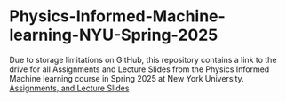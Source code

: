 # Physics-Informed-Machine-learning-NYU-Spring-2025
Due to storage limitations on GitHub, this repository contains a link to the drive for all Assignments and Lecture Slides from the Physics Informed Machine learning course in Spring 2025 at New York University.      
[Assignments, and Lecture Slides](https://drive.google.com/drive/folders/1r6fDR5348bj7LjYQfUdrXBc73cA-F8ek?usp=sharing)     
